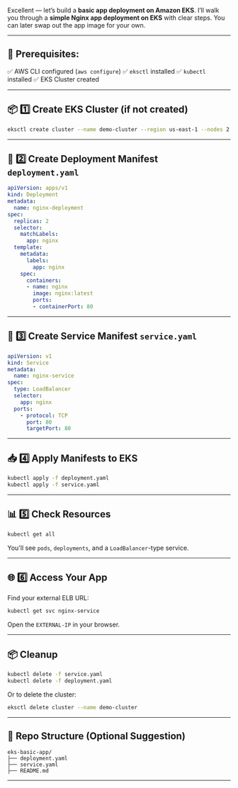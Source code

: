 Excellent — let’s build a **basic app deployment on Amazon EKS**.
I’ll walk you through a **simple Nginx app deployment on EKS** with clear steps.
You can later swap out the app image for your own.

---

## 📌 Prerequisites:

✅ AWS CLI configured (`aws configure`)
✅ `eksctl` installed
✅ `kubectl` installed
✅ EKS Cluster created

---

## 📦 1️⃣ Create EKS Cluster (if not created)

```bash
eksctl create cluster --name demo-cluster --region us-east-1 --nodes 2 --node-type t3.small
```

---

## 📄 2️⃣ Create Deployment Manifest `deployment.yaml`

```yaml
apiVersion: apps/v1
kind: Deployment
metadata:
  name: nginx-deployment
spec:
  replicas: 2
  selector:
    matchLabels:
      app: nginx
  template:
    metadata:
      labels:
        app: nginx
    spec:
      containers:
      - name: nginx
        image: nginx:latest
        ports:
        - containerPort: 80
```

---

## 📄 3️⃣ Create Service Manifest `service.yaml`

```yaml
apiVersion: v1
kind: Service
metadata:
  name: nginx-service
spec:
  type: LoadBalancer
  selector:
    app: nginx
  ports:
    - protocol: TCP
      port: 80
      targetPort: 80
```

---

## 📥 4️⃣ Apply Manifests to EKS

```bash
kubectl apply -f deployment.yaml
kubectl apply -f service.yaml
```

---

## 📊 5️⃣ Check Resources

```bash
kubectl get all
```

You'll see `pods`, `deployments`, and a `LoadBalancer`-type service.

---

## 🌐 6️⃣ Access Your App

Find your external ELB URL:

```bash
kubectl get svc nginx-service
```

Open the `EXTERNAL-IP` in your browser.

---

## 📦 Cleanup

```bash
kubectl delete -f service.yaml
kubectl delete -f deployment.yaml
```

Or to delete the cluster:

```bash
eksctl delete cluster --name demo-cluster
```

---

## 📌 Repo Structure (Optional Suggestion)

```
eks-basic-app/
├── deployment.yaml
├── service.yaml
├── README.md
```
---
